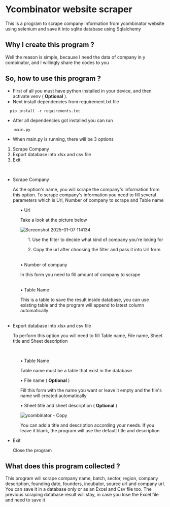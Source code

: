 # Ycombinator website scraper
This is a program to scrape company information from ycombinator website using selenium and save it into sqlite database using Sqlalchemy
<br>

## Why I create this program ?

Well the reason is simple, because I need the data of company in y combinator, and I willingly share the codes to you

## So, how to use this program ?

- First of all you must have python installed in your device, and then activate venv ( **Optional** ). 
- Next install dependencies from requirement.txt file

```
  pip install -r requirements.txt
```

- After all dependencies got installed you can run

```
    main.py
```

- When main.py is running, there will be 3 options

1. Scrape Company
2. Export database into xlsx and csv file
3. Exit
<br>

<ul>
<li> Scrape Company </li>
<p>As the option's name, you will scrape the company's information from this option. To scrape company's information 
you need to fill several parameters which is Url, Number of company to scrape and Table name</p>

<ol>
• Url 
<p> Take a look at the picture below </p>

![Screenshot 2025-01-07 114134](https://github.com/user-attachments/assets/a0ccc873-5c9c-4d1e-987d-daf7af1682b4)
<ol>
<p> 1. Use the filter to decide what kind of company you're loking for </p>
<p> 2. Copy the url after choosing the filter and pass it into Url form</p>
</ol>

<br>
• Number of company
<p> In this form you need to fill amount of company to scrape </p>

<br>
• Table Name
<p> This is a table to save the result inside database, you can use existing table and the program will append to latest 
column automatically </p>
<br>

</ol>
<li>
Export database into xlsx and csv file 
<p> To perform this option you will need to fill Table name, File name, Sheet title and Sheet description</p>
<ol>
<br>

• Table Name
<p> Table name must be a table that exist in the database</p>

• File name ( __Optional__ )
<p> Fill this form with the name you want or leave it empty and the file's name will created automatically</p>

• Sheet title and sheet description ( __Optional__ ) 

![ycombinator - Copy](https://github.com/user-attachments/assets/9bf180c6-ecb0-4f3b-9b14-8af6cf9ca0f8)

<p> You can add a title and description according your needs. If you leave it blank, the program will use the default title 
and description</p>

</ol>
</li>
<li>
Exit
<p> Close the program </p>
</li>
</ul>

## What does this program collected ?

This program will scrape company name, batch, sector, region, company description, founding date, founders, incubator, 
source url and company url. You can save it in a database only or as an Excel and Csv file too. The previous scraping 
database result will stay, in case you lose the Excel file and need to save it 
